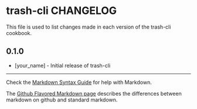 trash-cli CHANGELOG
===================

This file is used to list changes made in each version of the trash-cli cookbook.

0.1.0
-----
- [your_name] - Initial release of trash-cli

- - -
Check the [Markdown Syntax Guide](http://daringfireball.net/projects/markdown/syntax) for help with Markdown.

The [Github Flavored Markdown page](http://github.github.com/github-flavored-markdown/) describes the differences between markdown on github and standard markdown.
